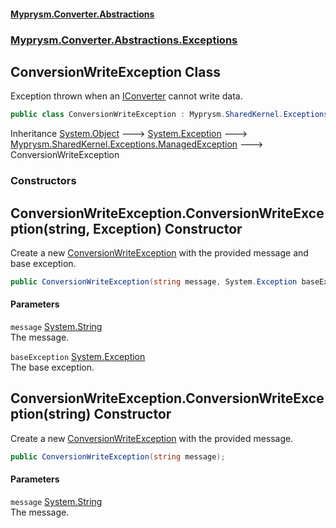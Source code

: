 #### [Myprysm.Converter.Abstractions](index.md 'index')
### [Myprysm.Converter.Abstractions.Exceptions](index.md#Myprysm_Converter_Abstractions_Exceptions 'Myprysm.Converter.Abstractions.Exceptions')
## ConversionWriteException Class
Exception thrown when an [IConverter](Myprysm_Converter_Abstractions_IConverter.md 'Myprysm.Converter.Abstractions.IConverter') cannot write data.  
```csharp
public class ConversionWriteException : Myprysm.SharedKernel.Exceptions.ManagedException
```

Inheritance [System.Object](https://docs.microsoft.com/en-us/dotnet/api/System.Object 'System.Object') &#129106; [System.Exception](https://docs.microsoft.com/en-us/dotnet/api/System.Exception 'System.Exception') &#129106; [Myprysm.SharedKernel.Exceptions.ManagedException](https://docs.microsoft.com/en-us/dotnet/api/Myprysm.SharedKernel.Exceptions.ManagedException 'Myprysm.SharedKernel.Exceptions.ManagedException') &#129106; ConversionWriteException  
### Constructors
<a name='Myprysm_Converter_Abstractions_Exceptions_ConversionWriteException_ConversionWriteException(string_System_Exception)'></a>
## ConversionWriteException.ConversionWriteException(string, Exception) Constructor
Create a new [ConversionWriteException](Myprysm_Converter_Abstractions_Exceptions_ConversionWriteException.md 'Myprysm.Converter.Abstractions.Exceptions.ConversionWriteException') with the provided message and base exception.  
```csharp
public ConversionWriteException(string message, System.Exception baseException);
```
#### Parameters
<a name='Myprysm_Converter_Abstractions_Exceptions_ConversionWriteException_ConversionWriteException(string_System_Exception)_message'></a>
`message` [System.String](https://docs.microsoft.com/en-us/dotnet/api/System.String 'System.String')  
The message.
  
<a name='Myprysm_Converter_Abstractions_Exceptions_ConversionWriteException_ConversionWriteException(string_System_Exception)_baseException'></a>
`baseException` [System.Exception](https://docs.microsoft.com/en-us/dotnet/api/System.Exception 'System.Exception')  
The base exception.
  
  
<a name='Myprysm_Converter_Abstractions_Exceptions_ConversionWriteException_ConversionWriteException(string)'></a>
## ConversionWriteException.ConversionWriteException(string) Constructor
Create a new [ConversionWriteException](Myprysm_Converter_Abstractions_Exceptions_ConversionWriteException.md 'Myprysm.Converter.Abstractions.Exceptions.ConversionWriteException') with the provided message.  
```csharp
public ConversionWriteException(string message);
```
#### Parameters
<a name='Myprysm_Converter_Abstractions_Exceptions_ConversionWriteException_ConversionWriteException(string)_message'></a>
`message` [System.String](https://docs.microsoft.com/en-us/dotnet/api/System.String 'System.String')  
The message.
  
  
